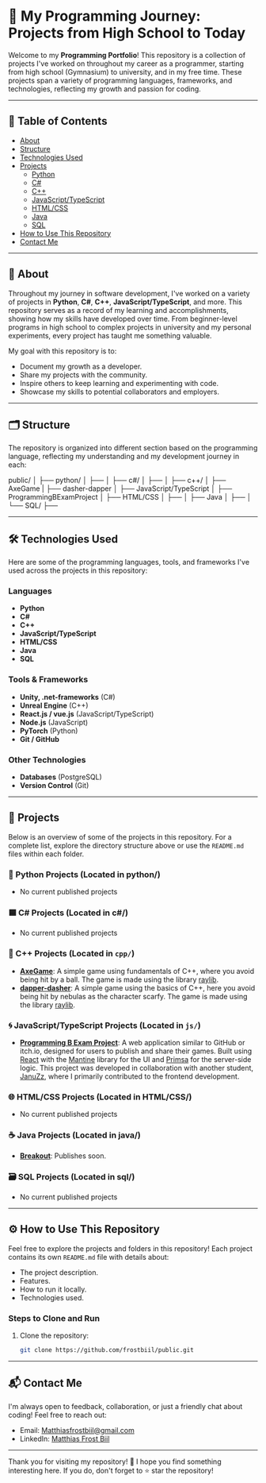 # 🚀 My Programming Journey: Projects from High School to Today

Welcome to my **Programming Portfolio**! This repository is a collection of projects I've worked on throughout my career as a programmer, starting from high school (Gymnasium) to university, and in my free time. These projects span a variety of programming languages, frameworks, and technologies, reflecting my growth and passion for coding.

---

## 📖 Table of Contents
- [About](#about)
- [Structure](#structure)
- [Technologies Used](#technologies-used)
- [Projects](#projects)
  - [Python](#-python-projects)
  - [C#](#-c-projects)
  - [C++](#-c-projects)
  - [JavaScript/TypeScript](#-javascripttypescript-projects)
  - [HTML/CSS](#-htmlcss-projects)
  - [Java](#-java-projects)
  - [SQL](#-sql-projects)
- [How to Use This Repository](#how-to-use-this-repository)
- [Contact Me](#contact-me)

---

## 🌟 About 

Throughout my journey in software development, I've worked on a variety of projects in **Python**, **C#**, **C++**, **JavaScript/TypeScript**, and more. This repository serves as a record of my learning and accomplishments, showing how my skills have developed over time. From beginner-level programs in high school to complex projects in university and my personal experiments, every project has taught me something valuable.

My goal with this repository is to:
- Document my growth as a developer.
- Share my projects with the community.
- Inspire others to keep learning and experimenting with code.
- Showcase my skills to potential collaborators and employers.

---

## 🗂️ Structure

The repository is organized into different section based on the programming language, reflecting my understanding and my development journey in each:

public/
│
├── python/
│   ├── 
│
├── c#/ 
│   ├── 
│
├── c++/ 
│   ├── AxeGame
|   ├── dasher-dapper
│
├── JavaScript/TypeScript 
│   ├── ProgrammingBExamProject
│
├── HTML/CSS 
│   ├── 
│
├── Java 
│   ├── 
│
└── SQL/
    ├── 


---

## 🛠️ Technologies Used

Here are some of the programming languages, tools, and frameworks I've used across the projects in this repository:

### Languages
- **Python**
- **C#**
- **C++**
- **JavaScript/TypeScript**
- **HTML/CSS**
- **Java**
- **SQL**

### Tools & Frameworks
- **Unity, .net-frameworks** (C#)
- **Unreal Engine** (C++)
- **React.js / vue.js** (JavaScript/TypeScript)
- **Node.js** (JavaScript)
- **PyTorch** (Python)
- **Git / GitHub**

### Other Technologies
- **Databases** (PostgreSQL)
- **Version Control** (Git)

---

## 🧩 Projects

Below is an overview of some of the projects in this repository. For a complete list, explore the directory structure above or use the `README.md` files within each folder.

### 🐍 Python Projects (Located in python/)
- No current published projects

### 🟦 C# Projects (Located in c#/)
- No current published projects
  
### 🦖 C++ Projects (Located in `cpp/`)
- **[AxeGame](cpp/AxeGame/)**: A simple game using fundamentals of C++, where you avoid being hit by a ball. The game is made using the library [raylib](https://www.raylib.com/).
- **[dapper-dasher](cpp/dapper-dasher/)**: A simple game using the basics of C++, here you avoid being hit by nebulas as the character scarfy. The game is made using the library [raylib](https://www.raylib.com/).

### 🌀 JavaScript/TypeScript Projects (Located in `js/`)
- **[Programming B Exam Project](js/ProgrammingBExamProject/)**: A web application similar to GitHub or itch.io, designed for users to publish and share their games. Built using [React](https://react.dev/) with the [Mantine](https://mantine.dev/) library for the UI and [Primsa](https://www.prisma.io/) for the server-side logic. This project was developed in collaboration with another student, [JanuZz](https://github.com/JanuZz), where I primarily contributed to the frontend development.

### 🌐 HTML/CSS Projects (Located in HTML/CSS/)
- No current published projects

### ☕ Java Projects (Located in java/)
- **[Breakout](java/Breakout)**: Publishes soon.

### 🗃️ SQL Projects (Located in sql/)
- No current published projects

---

## ⚙️ How to Use This Repository

Feel free to explore the projects and folders in this repository! Each project contains its own `README.md` file with details about:
- The project description.
- Features.
- How to run it locally.
- Technologies used.

### Steps to Clone and Run
1. Clone the repository:
   ```bash
   git clone https://github.com/frostbiil/public.git

---

## 📬 Contact Me
I'm always open to feedback, collaboration, or just a friendly chat about coding! Feel free to reach out:

- Email: Matthiasfrostbiil@gmail.com
- LinkedIn: [Matthias Frost Biil](https://www.linkedin.com/in/matthias-frost-biil-a1469a198/)

---

Thank you for visiting my repository! 🎉 I hope you find something interesting here. If you do, don't forget to ⭐️ star the repository!

